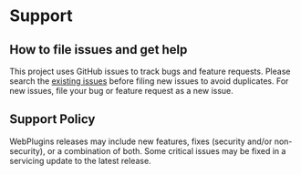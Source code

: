 # Support

## How to file issues and get help

This project uses GitHub issues to track bugs and feature requests. Please search the [existing issues](https://github.com/ganweisoft/WebPlugins/issues) before filing new issues to avoid duplicates. For new issues, file your bug or feature request as a new issue.

## Support Policy

WebPlugins releases may include new features, fixes (security and/or non-security), or a combination of both. Some critical issues may be fixed in a servicing update to the latest release.
